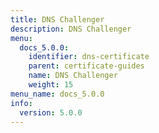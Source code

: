 ```yaml
---
title: DNS Challenger
description: DNS Challenger
menu:
  docs_5.0.0:
    identifier: dns-certificate
    parent: certificate-guides
    name: DNS Challenger
    weight: 15
menu_name: docs_5.0.0
info:
  version: 5.0.0
---
```


